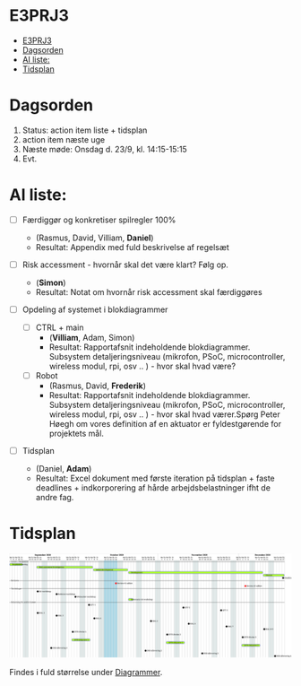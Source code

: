 # E3PRJ3
- [E3PRJ3](#e3prj3)
- [Dagsorden](#dagsorden)
- [AI liste:](#ai-liste)
- [Tidsplan](#tidsplan)
# Dagsorden

1.	Status: action item liste + tidsplan
2.	action item næste uge
3.	Næste møde: Onsdag d. 23/9, kl. 14:15-15:15
4.	Evt.

# AI liste:
- [ ] Færdiggør og konkretiser spilregler 100%
    - (Rasmus, David, Villiam, **Daniel**)
    - Resultat: Appendix med fuld beskrivelse af regelsæt

- [ ] Risk accessment - hvornår skal det være klart? Følg op.
    - (**Simon**)	
    - Resultat: Notat om hvornår risk accessment skal færdiggøres

- [ ] Opdeling af systemet i blokdiagrammer
  - [ ] CTRL + main
    - (**Villiam**, Adam, Simon)		
    - Resultat: Rapportafsnit indeholdende blokdiagrammer. Subsystem detaljeringsniveau (mikrofon, PSoC, microcontroller, wireless modul, rpi, osv .. ) - hvor skal hvad være?
  - [ ] Robot
    - (Rasmus, David, **Frederik**)	
    - Resultat: Rapportafsnit indeholdende blokdiagrammer. Subsystem detaljeringsniveau (mikrofon, PSoC, microcontroller, wireless modul, rpi, osv .. ) - hvor skal hvad værer.Spørg Peter Høegh om vores definition af en aktuator er fyldestgørende for projektets mål.

- [ ] Tidsplan
    - (Daniel, **Adam**) 	
    - Resultat: Excel dokument med første iteration på tidsplan + faste deadlines + indkorporering af hårde arbejdsbelastninger ifht de andre fag.

# Tidsplan
![Tidsplanen](/Diagrammer/Tidsplan/out/GanntTidsplan.svg)

Findes i fuld størrelse under [Diagrammer](Diagrammer/Tidsplan/out/GanntTidsplan.svg).
